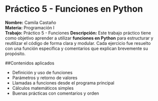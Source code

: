 # Práctico 5 - Funciones en Python

**Nombre:** Camila Castaño  
**Materia:** Programación I  
**Trabajo:** Práctico 5 - Funciones
**Descripción:** Este trabajo práctico tiene como objetivo aprender a utilizar **funciones en Python** para estructurar y reutilizar el código de forma clara y modular. Cada ejercicio fue resuelto con una función específica y comentarios que explican brevemente su propósito.

##Contenidos aplicados

- Definición y uso de funciones
- Parámetros y retorno de valores
- Llamadas a funciones desde el programa principal
- Cálculos matemáticos simples
- Buenas prácticas con comentarios y orden
